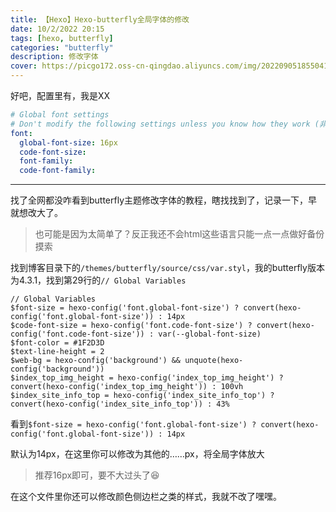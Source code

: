 ```yaml
---
title: 【Hexo】Hexo-butterfly全局字体的修改
date: 10/2/2022 20:15
tags: [hexo, butterfly]
categories: "butterfly"
description: 修改字体
cover: https://picgo172.oss-cn-qingdao.aliyuncs.com/img/202209051855041.png
---
```


好吧，配置里有，我是XX

```yaml
# Global font settings
# Don't modify the following settings unless you know how they work (非必要不要修改)
font:
  global-font-size: 16px
  code-font-size:
  font-family:
  code-font-family:
```

------

找了全网都没咋看到butterfly主题修改字体的教程，瞎找找到了，记录一下，早就想改大了。

> 也可能是因为太简单了？反正我还不会html这些语言只能一点一点做好备份摸索

找到博客目录下的`/themes/butterfly/source/css/var.styl`，我的butterfly版本为4.3.1，找到第29行的`// Global Variables`

```stylus
// Global Variables
$font-size = hexo-config('font.global-font-size') ? convert(hexo-config('font.global-font-size')) : 14px
$code-font-size = hexo-config('font.code-font-size') ? convert(hexo-config('font.code-font-size')) : var(--global-font-size)
$font-color = #1F2D3D
$text-line-height = 2
$web-bg = hexo-config('background') && unquote(hexo-config('background'))
$index_top_img_height = hexo-config('index_top_img_height') ? convert(hexo-config('index_top_img_height')) : 100vh
$index_site_info_top = hexo-config('index_site_info_top') ? convert(hexo-config('index_site_info_top')) : 43%
```

看到`$font-size = hexo-config('font.global-font-size') ? convert(hexo-config('font.global-font-size')) : 14px`

默认为14px，在这里你可以修改为其他的……px，将全局字体放大

> 推荐16px即可，要不大过头了😆

在这个文件里你还可以修改颜色侧边栏之类的样式，我就不改了嘿嘿。